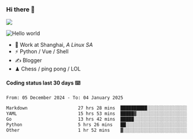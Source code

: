 ### Hi there 👋
![](https://komarev.com/ghpvc/?username=Xuhandsome)


<img src="https://github-readme-stats.vercel.app/api?username=XuHandsome&show_icons=true&theme=merko" alt="Hello world">

<br/>

- 🍻  Work at Shanghai, _A Linux SA_
- ⚡  Python / Vue / Shell
- ✍️  Blogger
- ♟  Chess / ping pong / LOL

#### Coding status last 30 days ⌨️

<!--START_SECTION:waka-->

```txt
From: 05 December 2024 - To: 04 January 2025

Markdown                   27 hrs 28 mins  ██████████░░░░░░░░░░░░░░░   40.33 %
YAML                       15 hrs 53 mins  █████▓░░░░░░░░░░░░░░░░░░░   23.33 %
Go                         13 hrs 42 mins  █████░░░░░░░░░░░░░░░░░░░░   20.12 %
Python                     5 hrs 26 mins   ██░░░░░░░░░░░░░░░░░░░░░░░   08.00 %
Other                      1 hr 52 mins    ▓░░░░░░░░░░░░░░░░░░░░░░░░   02.76 %
```

<!--END_SECTION:waka-->
